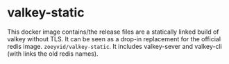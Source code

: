 # valkey-static

This docker image contains/the release files are a statically linked build of valkey without TLS. It can be seen as a drop-in replacement for the official redis image. `zoeyvid/valkey-static`. It includes valkey-sever and valkey-cli (with links the old redis names).
